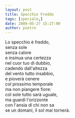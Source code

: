 ```yaml
---
layout: post
title: Specchio Freddo
tags: [speciale,]
date: 2009-05-27 15:27:00
author: pietro
---
```

Lo specchio è freddo,<br/>senza sole<br/>senza calore<br/>e insinua una certezza<br/>nel cuor tuo di dubbio,<br/>cadendo dall'altezza<br/>del vento tutto insabbio,<br/>e pioverà cenere<br/>col prossimo temporale<br/>ma non piangere fiore:<br/>col sole tutto sarà uguale,<br/>ma guardi l'orizzonte<br/>con l'ansia di chi non sa<br/>se un domani, il sol mai tornerà.
